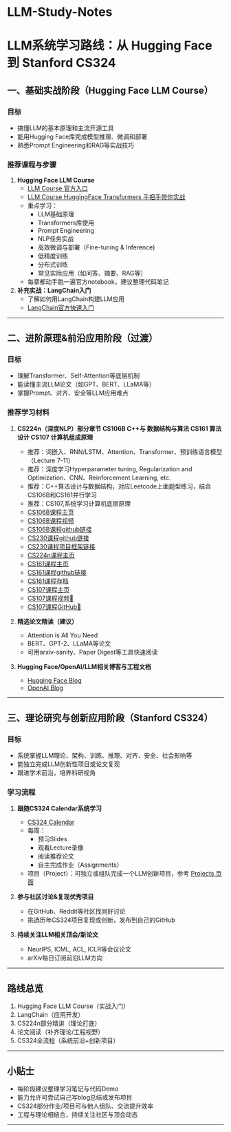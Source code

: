 # LLM-Study-Notes

# LLM系统学习路线：从 Hugging Face 到 Stanford CS324

## 一、基础实战阶段（Hugging Face LLM Course）

### 目标
- 搞懂LLM的基本原理和主流开源工具
- 能用Hugging Face库完成模型推理、微调和部署
- 熟悉Prompt Engineering和RAG等实战技巧

### 推荐课程与步骤
1. **Hugging Face LLM Course**  
   - [LLM Course 官方入口](https://huggingface.co/learn/llm-course/chapter1/1)
   - [LLM Course HuggingFace Transformers 手把手带你实战](https://www.bilibili.com/video/BV1Tm4y1J7EF/)
   - 重点学习：
     - LLM基础原理
     - Transformers库使用
     - Prompt Engineering
     - NLP任务实战
     - 高效微调与部署（Fine-tuning & Inference)
     - 低精度训练
     - 分布式训练
     - 常见实际应用（如问答、摘要、RAG等）
   - 每章都动手跑一遍官方notebook，建议整理代码笔记
2. **补充实战：LangChain入门**  
   - 了解如何用LangChain构建LLM应用
   - [LangChain官方快速入门](https://python.langchain.com/docs/get_started/introduction)

---

## 二、进阶原理&前沿应用阶段（过渡）

### 目标
- 理解Transformer、Self-Attention等底层机制
- 能读懂主流LLM论文（如GPT、BERT、LLaMA等）
- 掌握Prompt、对齐、安全等LLM应用难点

### 推荐学习材料
1. **CS224n（深度NLP）部分章节 CS106B C++与 数据结构与算法 CS161 算法设计 CS107 计算机组成原理**
   - 推荐：词嵌入、RNN/LSTM、Attention、Transformer、预训练语言模型（Lecture 7-11）
   - 推荐：深度学习Hyperparameter tuning, Regularization and Optimization、CNN、Reinforcement Learning, etc.
   - 推荐：C++算法设计与数据结构，对应Leetcode上面题型练习，结合CS106B和CS161并行学习
   - 推荐：CS107,系统学习计算机底层原理
   - [CS106B课程主页](https://web.stanford.edu/class/cs106b/)
   - [CS106B课程视频](https://www.youtube.com/watch?v=Ua-31ucGAZ0&list=PLoCMsyE1cvdWiqgyzwAz_uGLSHsuYZlMX)
   - [CS106B课程github链接](https://github.com/zelenski/stanford-cpp-library)
   - [CS230课程github链接](https://github.com/maxim5/cs230-2018-autumn)
   - [CS230课程项目框架链接](https://cs230.stanford.edu/blog/)
   - [CS224n课程主页](https://web.stanford.edu/class/cs224n/)
   - [CS161课程主页](https://stanford-cs161.github.io/winter2025/)
   - [CS161课程github链接](https://github.com/adhaamehab/stanford-cs161)
   - [CS161课程存档](https://web.stanford.edu/class/archive/cs/cs161/cs161.1176/)
   - [CS107课程主页](https://web.stanford.edu/class/cs107/)
   - [CS107课程视频🔗](https://www.youtube.com/watch?v=xuRkyNqqecc&list=PLoCMsyE1cvdWivlV-39KKsBKUX-4DvraN)
   - [CS107课程GitHub🔗](https://github.com/cs107e/cs107e.github.io.git)

2. **精选论文精读（建议）**
   - Attention is All You Need
   - BERT、GPT-2、LLaMA等论文
   - 可用arxiv-sanity、Paper Digest等工具快速阅读

3. **Hugging Face/OpenAI/LLM相关博客与工程文档**
   - [Hugging Face Blog](https://huggingface.co/blog/)
   - [OpenAI Blog](https://openai.com/blog/)

---

## 三、理论研究与创新应用阶段（Stanford CS324）

### 目标
- 系统掌握LLM理论、架构、训练、推理、对齐、安全、社会影响等
- 能独立完成LLM创新性项目或论文复现
- 跟进学术前沿，培养科研视角

### 学习流程
1. **跟随CS324 Calendar系统学习**
   - [CS324 Calendar](https://stanford-cs324.github.io/winter2022/calendar/)
   - 每周：
     - 预习Slides
     - 观看Lecture录像
     - 阅读推荐论文
     - 自主完成作业（Assignments）
   - 项目（Project）：可独立或组队完成一个LLM创新项目，参考 [Projects 页面](https://stanford-cs324.github.io/winter2022/projects/)

2. **参与社区讨论&复现优秀项目**
   - 在GitHub、Reddit等社区找同好讨论
   - 挑选历年CS324项目复现或创新，发布到自己的GitHub

3. **持续关注LLM相关顶会/新论文**
   - NeurIPS, ICML, ACL, ICLR等会议论文
   - arXiv每日订阅前沿LLM方向

---

## 路线总览

1. Hugging Face LLM Course（实战入门）
2. LangChain（应用开发）
3. CS224n部分精讲（理论打底）
4. 论文阅读（补齐理论/工程视野）
5. CS324全流程（系统前沿+创新项目）

---

## 小贴士
- 每阶段建议整理学习笔记与代码Demo
- 能力允许可尝试自己写blog总结或发布项目
- CS324部分作业/项目可与他人组队、交流提升效率
- 工程与理论相结合，持续关注社区与顶会动态

---

